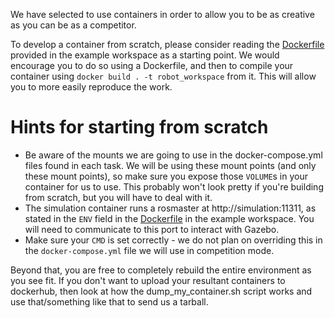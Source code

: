 We have selected to use containers in order to allow you to be as creative as you can be as a competitor.

To develop a container from scratch, please consider reading the [Dockerfile](https://github.com/FieldRobotEvent/example_ws/blob/main/Dockerfile) provided in the example workspace as a starting point. We would encourage you to do so using a Dockerfile, and then to compile your container using `docker build . -t robot_workspace` from it. This will allow you to more easily reproduce the work.

# Hints for starting from scratch

* Be aware of the mounts we are going to use in the docker-compose.yml files found in each task. We will be using these mount points (and only these mount points), so make sure you expose those `VOLUME`s in your container for us to use. This probably won't look pretty if you're building from scratch, but you will have to deal with it.
* The simulation container runs a rosmaster at http://simulation:11311, as stated in the `ENV` field in the [Dockerfile](https://github.com/FieldRobotEvent/example_ws/blob/main/Dockerfile) in the example workspace. You will need to communicate to this port to interact with Gazebo.
* Make sure your `CMD` is set correctly - we do not plan on overriding this in the `docker-compose.yml` file we will use in competition mode.

Beyond that, you are free to completely rebuild the entire environment as you see fit. If you don't want to upload your resultant containers to dockerhub, then look at how the dump_my_container.sh script works and use that/something like that to send us a tarball.